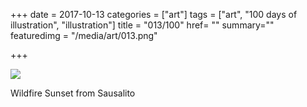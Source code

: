 +++
date = 2017-10-13
categories = ["art"]
tags = ["art", "100 days of illustration", "illustration"]
title = "013/100"
href= ""
summary=""
featuredimg = "/media/art/013.png"

+++

<img src="/media/art/013.png" />

Wildfire Sunset from Sausalito
